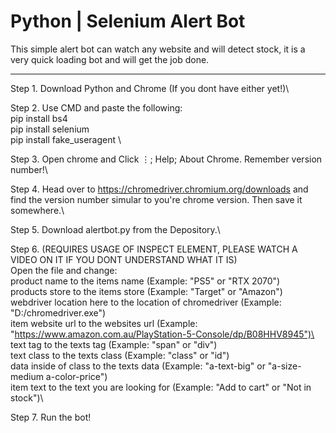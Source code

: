 # Python | Selenium Alert Bot
This simple alert bot can watch any website and will detect stock, it is a very quick loading bot and will get the job done.

-----------------------------------------------------------------------------

Step 1. Download Python and Chrome (If you dont have either yet!)\

Step 2. Use CMD and paste the following:\
pip install bs4\
pip install selenium\
pip install fake_useragent \

Step 3. Open chrome and Click ⋮; Help; About Chrome. Remember version number!\

Step 4. Head over to https://chromedriver.chromium.org/downloads and find the version number simular to you're chrome version. Then save it somewhere.\

Step 5. Download alertbot.py from the Depository.\

Step 6. (REQUIRES USAGE OF INSPECT ELEMENT, PLEASE WATCH A VIDEO ON IT IF YOU DONT UNDERSTAND WHAT IT IS)\
Open the file and change:\
product name to the items name (Example: "PS5" or "RTX 2070")\
products store to the items store (Example: "Target" or "Amazon")\
webdriver location here to the location of chromedriver (Example: "D:/chromedriver.exe")\
item website url to the websites url (Example: "https://www.amazon.com.au/PlayStation-5-Console/dp/B08HHV8945")\
text tag to the texts tag (Example: "span" or "div")\
text class to the texts class (Example: "class" or "id")\
data inside of class to the texts data (Example: "a-text-big" or "a-size-medium a-color-price")\
item text to the text you are looking for (Example: "Add to cart" or "Not in stock")\

Step 7. Run the bot!

